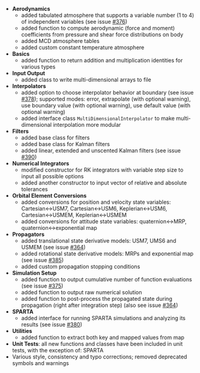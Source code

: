 - **Aerodynamics** 
	- added tabulated atmosphere that supports a variable number (1 to 4) of independent variables (see issue [#376](https://github.com/Tudat/tudat/issues/376))
	- added function to compute aerodynamic (force and moment) coefficients from pressure and shear force distributions on body
	- added MCD atmosphere tables
	- added custom constant temperature atmosphere
- **Basics**
	- added function to return addition and multiplication identities for various types
- **Input Output**
 	- added class to write multi-dimensional arrays to file
- **Interpolators**
	- added option to choose interpolator behavior at boundary (see issue [#378](https://github.com/Tudat/tudat/issues/378)); supported modes: error, extrapolate (with optional warning), use boundary value (with optional warning), use default value (with optional warning)
	- added interface class `MultiDimensionalInterpolator` to make multi-dimensional interpolation more modular
- **Filters**
	- added base class for filters
	- added base class for Kalman filters
	- added linear, extended and unscented Kalman filters (see issue [#390](https://github.com/Tudat/tudat/issues/390))
- **Numerical Integrators**
	- modified constructor for RK integrators with variable step size to input all possible options
	- added another constructor to input vector of relative and absolute tolerances
- **Orbital Element Conversions**
	- added conversions for position and velocity state variables: Cartesian<->USM7, Cartesian<->USM6, Keplerian<->USM6, Cartesian<->USMEM, Keplerian<->USMEM
	- added conversions for attitude state variables: quaternion<->MRP, quaternion<->exponential map
- **Propagators**
	- added translational state derivative models: USM7, UMS6 and USMEM (see issue [#364](https://github.com/Tudat/tudat/issues/364))
	- added rotational state derivative models: MRPs and exponential map (see issue [#385](https://github.com/Tudat/tudat/issues/385))
	- added custom propagation stopping conditions
- **Simulation Setup**
	- added function to output cumulative number of function evaluations (see issue [#375](https://github.com/Tudat/tudat/issues/375))
	- added function to output raw numerical solution
	- added function to post-process the propagated state during propagation (right after integration step) (also see issue [#364](https://github.com/Tudat/tudat/issues/364))
- **SPARTA**
	- added interface for running SPARTA simulations and analyzing its results (see issue [#380](https://github.com/Tudat/tudat/issues/380))
- **Utilities**
	- added function to extract both key and mapped values from map
- **Unit Tests**: all new functions and classes have been included in unit tests, with the exception of: SPARTA
- Various style, consistency and typo corrections; removed deprecated symbols and warnings